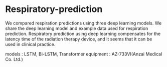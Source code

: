 # Respiratory-prediction

We compared respiration predictions using three deep learning models.
We share the deep learning model and example data used for respiration prediction.
Respiratory prediction using deep learning compensates for the latency time of the radiation therapy device, and it seems that it can be used in clinical practice.

models : LSTM, Bi-LSTM, Transformer
equipment : AZ-733VI(Anzai Medical Co. Ltd.)














